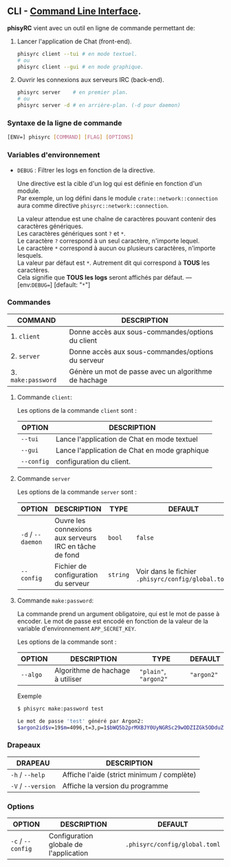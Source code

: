 ## CLI - [**C**ommand **L**ine **I**nterface](./cli/README.md).

**phisyRC** vient avec un outil en ligne de commande permettant de:

1. Lancer l'application de Chat (front-end).

   ```sh
   phisyrc client --tui # en mode textuel.
   # ou
   phisyrc client --gui # en mode graphique.
   ```

2. Ouvrir les connexions aux serveurs IRC (back-end).
   ```sh
   phisyrc server    # en premier plan.
   # ou
   phisyrc server -d # en arrière-plan. (-d pour daemon)
   ```

### Syntaxe de la ligne de commande

```sh
[ENV=] phisyrc [COMMAND] [FLAG] [OPTIONS]
```

### Variables d'environnement

- `DEBUG` : Filtrer les logs en fonction de la directive.

  Une directive est la cible d'un log qui est définie en fonction d'un module.\
  Par exemple, un log défini dans le module `crate::network::connection` aura
  comme directive `phisyrc::network::connection`.

  La valeur attendue est une chaîne de caractères pouvant contenir des
  caractères génériques.\
  Les caractères génériques sont `?` et `*`.\
  Le caractère `?` correspond à un seul caractère, n'importe lequel.\
  Le caractère `*` correspond à aucun ou plusieurs caractères, n'importe
  lesquels.\
  La valeur par défaut est `*`. Autrement dit qui correspond à **TOUS** les
  caractères.\
  Cela signifie que **TOUS les logs** seront affichés par défaut. — [env:`DEBUG=`] [default: "`*`"]

### Commandes

| COMMAND            | DESCRIPTION                                          |
|--------------------|------------------------------------------------------|
| 1. `client`        | Donne accès aux sous-commandes/options du client     |
| 2. `server`        | Donne accès aux sous-commandes/options du serveur    |
| 3. `make:password` | Génère un mot de passe avec un algorithme de hachage |

1. Commande `client`:

   Les options de la commande `client` sont :

	| OPTION     | DESCRIPTION                                   |
	|------------|-----------------------------------------------|
	| `--tui`    | Lance l'application de Chat en mode textuel   |
	| `--gui`    | Lance l'application de Chat en mode graphique |
	| `--config` | configuration du client.                      |

2. Commande `server`

   Les options de la commande `server` sont :

	| OPTION            | DESCRIPTION                                            | TYPE     | DEFAULT                                            |
	|-------------------|--------------------------------------------------------|----------|----------------------------------------------------|
	| `-d` / `--daemon` | Ouvre les connexions aux serveurs IRC en tâche de fond | `bool`   | `false`                                            |
	| `--config`        | Fichier de configuration du serveur                    | `string` | Voir dans le fichier `.phisyrc/config/global.toml` |

3. Commande `make:password`:

   La commande prend un argument obligatoire, qui est le mot de passe
   à encoder. Le mot de passe est encodé en fonction de la valeur de la
   variable d'environnement `APP_SECRET_KEY`.

   Les options de la commande sont :

	| OPTION   | DESCRIPTION                      | TYPE                  | DEFAULT    |
	|----------|----------------------------------|-----------------------|------------|
	| `--algo` | Algorithme de hachage à utiliser | `"plain"`, `"argon2"` | `"argon2"` |

   Exemple

   ```sh
   $ phisyrc make:password test

   Le mot de passe 'test' généré par Argon2:
   $argon2id$v=19$m=4096,t=3,p=1$bWQ5b2prMXBJY0UyNGRSc29wODZIZGk5ODduZkRLaTU$QwsRN6Ds44/mZb5abqBq8/Lzgb1Y33qRUcpUKXO6GF0
   ```

### Drapeaux

| DRAPEAU            | DESCRIPTION                                |
|--------------------|--------------------------------------------|
| `-h` / `--help`    | Affiche l'aide (strict minimum / complète) |
| `-V` / `--version` | Affiche la version du programme            |

### Options

| OPTION            | DESCRIPTION                            | DEFAULT                        |
|-------------------|----------------------------------------|--------------------------------|
| `-c` / `--config` | Configuration globale de l'application | `.phisyrc/config/global.toml`  |
